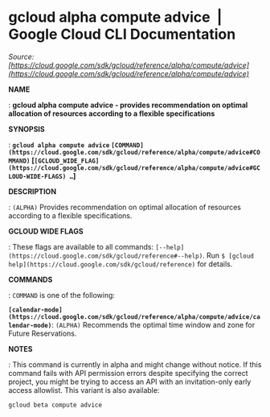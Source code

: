 # gcloud alpha compute advice  |  Google Cloud CLI Documentation

*Source: [https://cloud.google.com/sdk/gcloud/reference/alpha/compute/advice](https://cloud.google.com/sdk/gcloud/reference/alpha/compute/advice)*

**NAME**

: **gcloud alpha compute advice - provides recommendation on optimal allocation of resources according to a flexible specifications**

**SYNOPSIS**

: **`gcloud alpha compute advice` `[COMMAND](https://cloud.google.com/sdk/gcloud/reference/alpha/compute/advice#COMMAND)` [`[GCLOUD_WIDE_FLAG](https://cloud.google.com/sdk/gcloud/reference/alpha/compute/advice#GCLOUD-WIDE-FLAGS) …`]**

**DESCRIPTION**

: `(ALPHA)` Provides recommendation on optimal allocation of resources
according to a flexible specifications.

**GCLOUD WIDE FLAGS**

: These flags are available to all commands: `[--help](https://cloud.google.com/sdk/gcloud/reference#--help)`.
Run `$ [gcloud help](https://cloud.google.com/sdk/gcloud/reference)` for details.

**COMMANDS**

: ``COMMAND`` is one of the following:

**`[calendar-mode](https://cloud.google.com/sdk/gcloud/reference/alpha/compute/advice/calendar-mode)`**:
`(ALPHA)` Recommends the optimal time window and zone for Future
Reservations.

**NOTES**

: This command is currently in alpha and might change without notice. If this
command fails with API permission errors despite specifying the correct project,
you might be trying to access an API with an invitation-only early access
allowlist. This variant is also available:

```
gcloud beta compute advice
```